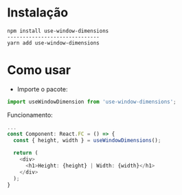 # Instalação

```shell
npm install use-window-dimensions
------------------------------
yarn add use-window-dimensions
```

# Como usar
- Importe o pacote:

```ts
import useWindowDimension from 'use-window-dimensions';
```

Funcionamento:

```ts
...
const Component: React.FC = () => {
  const { height, width } = useWindowDimensions();
  
  return (
    <div>
      <h1>Height: {height} | Width: {width}</h1>
    </div>
  );
}
```
